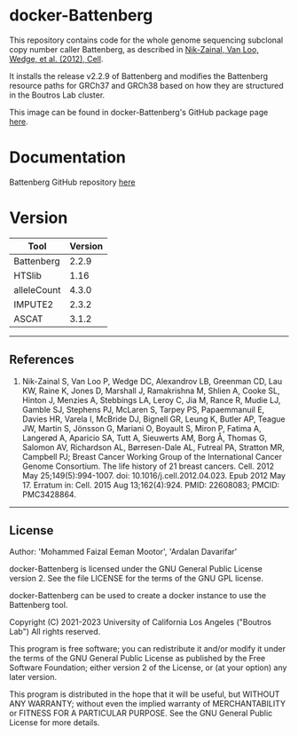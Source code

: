 # docker-Battenberg
This repository contains code for the whole genome sequencing subclonal copy number caller Battenberg, as described in [Nik-Zainal, Van Loo, Wedge, et al. (2012), Cell](https://www.ncbi.nlm.nih.gov/pubmed/22608083).

It installs the release v2.2.9 of Battenberg and modifies the Battenberg resource paths for GRCh37 and GRCh38 based on how they are structured in the Boutros Lab cluster.

This image can be found in docker-Battenberg's GitHub package page [here](https://github.com/uclahs-cds/docker-Battenberg/pkgs/container/battenberg).

# Documentation
Battenberg GitHub repository [here](https://github.com/Wedge-lab/battenberg)


# Version
| Tool | Version |
|------|---------|
|Battenberg|2.2.9|
|HTSlib|1.16|
|alleleCount|4.3.0
|IMPUTE2|2.3.2|
|ASCAT|3.1.2|


---

## References

1. Nik-Zainal S, Van Loo P, Wedge DC, Alexandrov LB, Greenman CD, Lau KW, Raine K, Jones D, Marshall J, Ramakrishna M, Shlien A, Cooke SL, Hinton J, Menzies A, Stebbings LA, Leroy C, Jia M, Rance R, Mudie LJ, Gamble SJ, Stephens PJ, McLaren S, Tarpey PS, Papaemmanuil E, Davies HR, Varela I, McBride DJ, Bignell GR, Leung K, Butler AP, Teague JW, Martin S, Jönsson G, Mariani O, Boyault S, Miron P, Fatima A, Langerød A, Aparicio SA, Tutt A, Sieuwerts AM, Borg Å, Thomas G, Salomon AV, Richardson AL, Børresen-Dale AL, Futreal PA, Stratton MR, Campbell PJ; Breast Cancer Working Group of the International Cancer Genome Consortium. The life history of 21 breast cancers. Cell. 2012 May 25;149(5):994-1007. doi: 10.1016/j.cell.2012.04.023. Epub 2012 May 17. Erratum in: Cell. 2015 Aug 13;162(4):924. PMID: 22608083; PMCID: PMC3428864.

---

## License

Author: 'Mohammed Faizal Eeman Mootor', 'Ardalan Davarifar'

docker-Battenberg is licensed under the GNU General Public License version 2. See the file LICENSE for the terms of the GNU GPL license.

docker-Battenberg can be used to create a docker instance to use the Battenberg tool. 

Copyright (C) 2021-2023 University of California Los Angeles ("Boutros Lab") All rights reserved.

This program is free software; you can redistribute it and/or modify it under the terms of the GNU General Public License as published by the Free Software Foundation; either version 2 of the License, or (at your option) any later version.

This program is distributed in the hope that it will be useful, but WITHOUT ANY WARRANTY; without even the implied warranty of MERCHANTABILITY or FITNESS FOR A PARTICULAR PURPOSE. See the GNU General Public License for more details.

